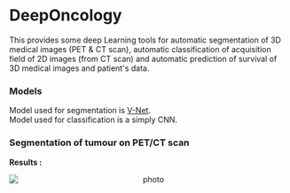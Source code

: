 # DeepOncology

This provides some deep Learning tools for automatic segmentation of 3D medical images (PET & CT scan), automatic classification of acquisition field of 2D images (from CT scan) and automatic prediction of survival of 3D medical images and patient's data. 

### Models
Model used for segmentation is [V-Net](https://arxiv.org/abs/1606.04797). <br/>
Model used for classification is a simply CNN. 

### Segmentation of tumour on PET/CT scan

**Results :**

<p align="center">
<img style="display: block; margin: auto;" alt="photo" src="./GIF_example_segmentation.gif">
</p>




